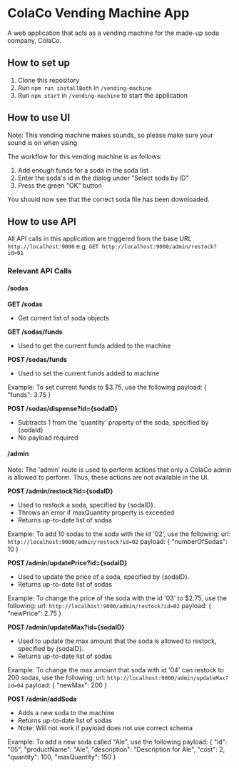 # ColaCo Vending Machine App

A web application that acts as a vending machine for the made-up soda company, ColaCo.

## How to set up

1. Clone this repository
2. Run `npm run installBoth` in `/vending-machine`
3. Run `npm start` in `/vending-machine` to start the application

## How to use UI

Note: This vending machine makes sounds, so please make sure your sound is on when using

The workflow for this vending machine is as follows:
1. Add enough funds for a soda in the soda list
2. Enter the soda's id in the dialog under "Select soda by ID"
3. Press the green "OK" button

You should now see that the correct soda file has been downloaded.

## How to use API

All API calls in this application are triggered from the base URL `http://localhost:9000` e.g. `GET http://localhost:9000/admin/restock?id=01`

### Relevant API Calls

#### /sodas

**GET /sodas**
- Get current list of soda objects

**GET /sodas/funds**
- Used to get the current funds added to the machine

**POST /sodas/funds**
- Used to set the current funds added to machine

Example: 
To set current funds to $3.75, use the following payload:
{
  "funds": 3.75
}

**POST /sodas/dispense?id={sodaID}**
- Subtracts 1 from the 'quantity' property of the soda, specified by {sodaId}
- No payload required

#### /admin

Note: The 'admin' route is used to perform actions that only a ColaCo admin is allowed to perform. Thus, these actions are not available in the UI.

**POST /admin/restock?id={sodaID}**
- Used to restock a soda, specified by {sodaID}.
- Throws an error if maxQuantity property is exceeded
- Returns up-to-date list of sodas

Example:
To add 10 sodas to the soda with the id '02', use the following:
url: `http://localhost:9000/admin/restock?id=02`
payload: {
  "numberOfSodas": 10
}

**POST /admin/updatePrice?id={sodaID}**
- Used to update the price of a soda, specified by {sodaID}.
- Returns up-to-date list of sodas

Example:
To change the price of the soda with the id '03' to $2.75, use the following:
url: `http://localhost:9000/admin/restock?id=02`
payload: {
  "newPrice": 2.75
}

**POST /admin/updateMax?id={sodaID}**
- Used to update the max amount that the soda is allowed to restock, specified by {sodaID}.
- Returns up-to-date list of sodas

Example:
To change the max amount that soda with id '04' can restock to 200 sodas, use the following:
url: `http://localhost:9000/admin/updateMax?id=04`
payload: {
  "newMax": 200
}

**POST /admin/addSoda**
- Adds a new soda to the machine
- Returns up-to-date list of sodas
- Note: Will not work if payload does not use correct schema

Example:
To add a new soda called "Ale", use the following payload:
{
   "id": "05",
   "productName": "Ale",
   "description": "Description for Ale",
   "cost": 2,
   "quantity": 100,
   "maxQuantity": 150
}
